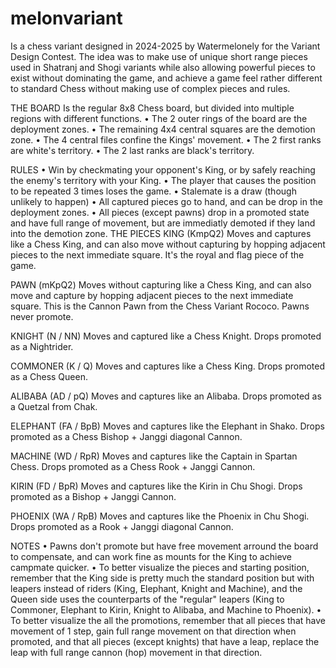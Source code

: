 # melonvariant

Is a chess variant designed in 2024-2025 by Watermelonely for the Variant Design Contest.
The idea was to make use of unique short range pieces used in Shatranj and Shogi variants while also allowing powerful pieces to exist without dominating the game, and achieve a game feel rather different to standard Chess without making use of complex pieces and rules.

THE BOARD
Is the regular 8x8 Chess board, but divided into multiple regions with different functions.
• The 2 outer rings of the board are the deployment zones.
• The remaining 4x4 central squares are the demotion zone.
• The 4 central files confine the Kings' movement.
• The 2 first ranks are white's territory.
• The 2 last ranks are black's territory.

RULES
• Win by checkmating your opponent's King, or by safely reaching the enemy's territory with your King.
• The player that causes the position to be repeated 3 times loses the game.
• Stalemate is a draw (though unlikely to happen)
• All captured pieces go to hand, and can be drop in the deployment zones.
• All pieces (except pawns) drop in a promoted state and have full range of movement, but are immediatly demoted if they land into the demotion zone.
THE PIECES
KING (KmpQ2)
Moves and captures like a Chess King, and can also move without capturing by hopping adjacent pieces to the next immediate square.
It's the royal and flag piece of the game.

PAWN (mKpQ2)
Moves without capturing like a Chess King, and can also move and capture by hopping adjacent pieces to the next immediate square. This is the Cannon Pawn from the Chess Variant Rococo.
Pawns never promote.

KNIGHT (N / NN)
Moves and captured like a Chess Knight.
Drops promoted as a Nightrider.

COMMONER (K / Q)
Moves and captures like a Chess King.
Drops promoted as a Chess Queen.

ALIBABA (AD / pQ)
Moves and captures like an Alibaba.
Drops promoted as a Quetzal from Chak.

ELEPHANT (FA / BpB)
Moves and captures like the Elephant in Shako.
Drops promoted as a Chess Bishop + Janggi diagonal Cannon.

MACHINE (WD / RpR)
Moves and captures like the Captain in Spartan Chess.
Drops promoted as a Chess Rook + Janggi Cannon.

KIRIN (FD / BpR)
Moves and captures like the Kirin in Chu Shogi.
Drops promoted as a Bishop + Janggi Cannon.

PHOENIX (WA / RpB)
Moves and captures like the Phoenix in Chu Shogi.
Drops promoted as a Rook + Janggi diagonal Cannon.

NOTES
• Pawns don't promote but have free movement arround the board to compensate, and can work fine as mounts for the King to achieve campmate quicker.
• To better visualize the pieces and starting position, remember that the King side is pretty much the standard position but with leapers instead of riders (King, Elephant, Knight and Machine), and the Queen side uses the counterparts of the "regular" leapers (King to Commoner, Elephant to Kirin, Knight to Alibaba, and Machine to Phoenix).
• To better visualize the all the promotions, remember that all pieces that have movement of 1 step, gain full range movement on that direction when promoted, and that all pieces (except knights) that have a leap, replace the leap with full range cannon (hop) movement in that direction.
